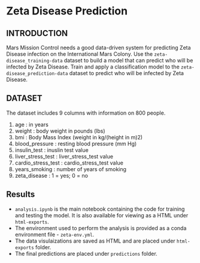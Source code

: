 # Zeta Disease Prediction

## INTRODUCTION

Mars Mission Control needs a good data-driven system for predicting Zeta Disease infection on the International Mars Colony.
Use the `zeta-disease_training-data` dataset to build a model that can predict who will be infected by Zeta Disease.
Train and apply a classification model to the `zeta-disease_prediction-data` dataset to predict who will be infected by Zeta Disease.

## DATASET

The dataset includes 9 columns with information on 800 people.
1.	age : in years
2.	weight : body weight in pounds (lbs)
3.	bmi : Body Mass Index (weight in kg/(height in m)2)
4.	blood_pressure : resting blood pressure (mm Hg)
5.	insulin_test : inuslin test value
6.	liver_stress_test : liver_stress_test value
7.	cardio_stress_test : cardio_stress_test value
8.	years_smoking : number of years of smoking
9.	zeta_disease :
              1 = yes;
              0 = no


## Results

- `analysis.ipynb` is the main notebook containing the code for training and testing the model. It is also available for viewing as a HTML under `html-exports`.
- The environment used to perform the analysis is provided as a conda environment file - `zeta-env.yml`.
- The data visulaizations are saved as HTML and are placed under `html-exports` folder.
- The final predictions are placed under `predictions` folder.
